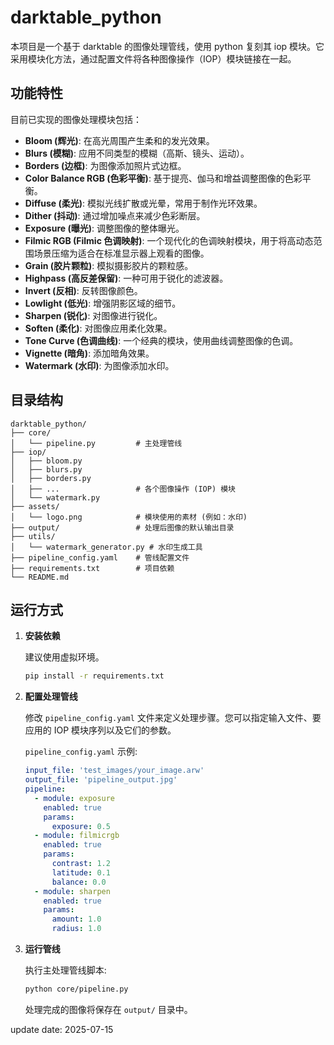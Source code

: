 # darktable_python 

本项目是一个基于 darktable 的图像处理管线，使用 python 复刻其 iop 模块。它采用模块化方法，通过配置文件将各种图像操作（IOP）模块链接在一起。

## 功能特性

目前已实现的图像处理模块包括：

-   **Bloom (辉光)**: 在高光周围产生柔和的发光效果。
-   **Blurs (模糊)**: 应用不同类型的模糊（高斯、镜头、运动）。
-   **Borders (边框)**: 为图像添加照片式边框。
-   **Color Balance RGB (色彩平衡)**: 基于提亮、伽马和增益调整图像的色彩平衡。
-   **Diffuse (柔光)**: 模拟光线扩散或光晕，常用于制作光环效果。
-   **Dither (抖动)**: 通过增加噪点来减少色彩断层。
-   **Exposure (曝光)**: 调整图像的整体曝光。
-   **Filmic RGB (Filmic 色调映射)**: 一个现代化的色调映射模块，用于将高动态范围场景压缩为适合在标准显示器上观看的图像。
-   **Grain (胶片颗粒)**: 模拟摄影胶片的颗粒感。
-   **Highpass (高反差保留)**: 一种可用于锐化的滤波器。
-   **Invert (反相)**: 反转图像颜色。
-   **Lowlight (低光)**: 增强阴影区域的细节。
-   **Sharpen (锐化)**: 对图像进行锐化。
-   **Soften (柔化)**: 对图像应用柔化效果。
-   **Tone Curve (色调曲线)**: 一个经典的模块，使用曲线调整图像的色调。
-   **Vignette (暗角)**: 添加暗角效果。
-   **Watermark (水印)**: 为图像添加水印。

## 目录结构

```
darktable_python/
├── core/
│   └── pipeline.py         # 主处理管线
├── iop/
│   ├── bloom.py
│   ├── blurs.py
│   ├── borders.py
│   ├── ...                 # 各个图像操作 (IOP) 模块
│   └── watermark.py
├── assets/
│   └── logo.png            # 模块使用的素材 (例如：水印)
├── output/                 # 处理后图像的默认输出目录
├── utils/
│   └── watermark_generator.py # 水印生成工具
├── pipeline_config.yaml    # 管线配置文件
├── requirements.txt        # 项目依赖
└── README.md
```

## 运行方式

1.  **安装依赖**

    建议使用虚拟环境。

    ```bash
    pip install -r requirements.txt
    ```

2.  **配置处理管线**

    修改 `pipeline_config.yaml` 文件来定义处理步骤。您可以指定输入文件、要应用的 IOP 模块序列以及它们的参数。

    `pipeline_config.yaml` 示例:
    ```yaml
    input_file: 'test_images/your_image.arw'
    output_file: 'pipeline_output.jpg'
    pipeline:
      - module: exposure
        enabled: true
        params:
          exposure: 0.5
      - module: filmicrgb
        enabled: true
        params:
          contrast: 1.2
          latitude: 0.1
          balance: 0.0
      - module: sharpen
        enabled: true
        params:
          amount: 1.0
          radius: 1.0
    ```

3.  **运行管线**

    执行主处理管线脚本:
    ```bash
    python core/pipeline.py
    ```
    处理完成的图像将保存在 `output/` 目录中。

update date: 2025-07-15
